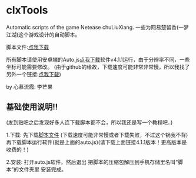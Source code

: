 # clxTools
Automatic scripts of the game Netease chuLiuXiang.  一些为网易楚留香(一梦江湖)这个游戏设计的自动脚本。

脚本文件:[点我下载](https://github.com/happyme531/clxTools/archive/master.zip)

所有脚本请使用安卓端的Auto.js[点我下载](https://github.com/Ericwyn/Auto.js/releases)软件v4.1.1运行，由于分辨率不同，一些坐标可能需要修改。
(由于github的缘故，下载速度可能非常非常慢，所以我找了另外一个链接:[点我下载](https://www.lanzous.com/b00t76gcb))  

by 心慕流霞: 李芒果

## 基础使用说明!!
(发到贴吧之后发现好多人连下载脚本都不会，所以我还是写一个教程吧..)

1.下载:
  先下载[脚本文件](https://github.com/happyme531/clxTools/archive/master.zip)
  (下载速度可能非常慢或者下载失败，不过这个锅我不背)
  再下载脚本运行软件(就是上面的auto.js)(请下载上面链接4.1.1版本！更高版本是收费的！)

2.安装:
  打开auto.js软件，然后退出
  把脚本的压缩包解压到手机存储里名叫“脚本”的文件夹里
  安装完成。
  
  
